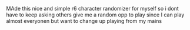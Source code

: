 MAde this nice and simple r6 character randomizer for myself so i dont have to keep asking others give me a random opp to play since I can play almost everyonen but want to change up playing from my mains
